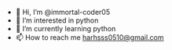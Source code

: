 - 👋 Hi, I’m @immortal-coder05
- 👀 I’m interested in python
- 🌱 I’m currently learning python
- 📫 How to reach me harhsss0510@gmail.com
